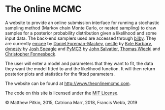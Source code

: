 # The Online MCMC #

A website to provide an online submission interface for running a stochastic sampling method (Markov chain Monte Carlo, or nested sampling) to draw samples for a posterior probability distribution given a likelihood and some input data. The back-end samplers used are accessed through [bilby](https://pypi.org/project/bilby/). They are currently [emcee](http://dfm.io/emcee/current/) by [Daniel Foreman-Mackey](http://dan.iel.fm/), [nestle](http://kylebarbary.com/nestle/) by [Kyle Barbary](https://bids.berkeley.edu/people/kyle-barbary), [dynesty](https://dynesty.readthedocs.io/en/latest/) by [Josh Speagle](https://joshspeagle.github.io/) and [PyMC3](https://docs.pymc.io/) by [John Salvatier](http://johnsalvatier.org/), [Thomas Wiecki](https://twiecki.io/) and [Christopher Fonnesbeck](https://github.com/fonnesbeck).

The user will enter a model and parameters that they want to fit, the data they want the model fitted to and the likelihood function. It will then return posterior plots and statistics for the fitted parameters.

The website can be found at http://www.theonlinemcmc.com.

The code on this site is licensed under the [MIT License](http://opensource.org/licenses/MIT).

&copy; Matthew Pitkin, 2015, Catriona Marr, 2018, Francis Webb, 2019
